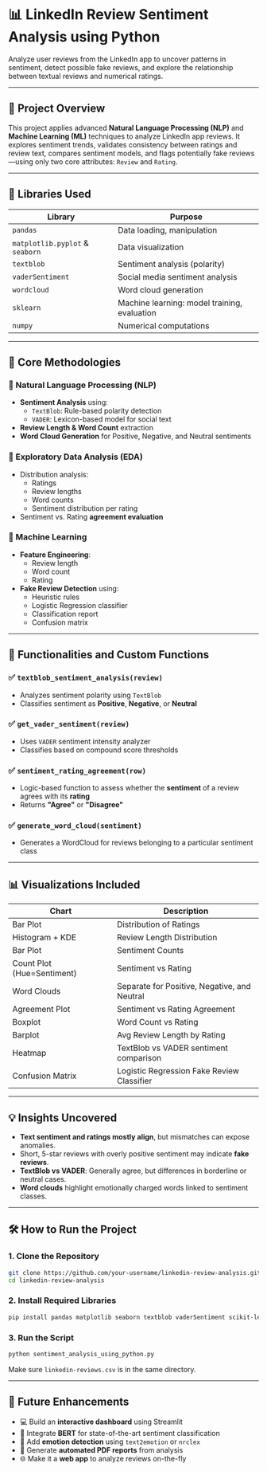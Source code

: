 
# 📊 LinkedIn Review Sentiment Analysis using Python

Analyze user reviews from the LinkedIn app to uncover patterns in sentiment, detect possible fake reviews, and explore the relationship between textual reviews and numerical ratings.

---

## 🚀 Project Overview

This project applies advanced **Natural Language Processing (NLP)** and **Machine Learning (ML)** techniques to analyze LinkedIn app reviews. It explores sentiment trends, validates consistency between ratings and review text, compares sentiment models, and flags potentially fake reviews—using only two core attributes: `Review` and `Rating`.

---

## 🧰 Libraries Used

| Library | Purpose |
|--------|---------|
| `pandas` | Data loading, manipulation |
| `matplotlib.pyplot` & `seaborn` | Data visualization |
| `textblob` | Sentiment analysis (polarity) |
| `vaderSentiment` | Social media sentiment analysis |
| `wordcloud` | Word cloud generation |
| `sklearn` | Machine learning: model training, evaluation |
| `numpy` | Numerical computations |

---

## 🧪 Core Methodologies

### 🔹 Natural Language Processing (NLP)
- **Sentiment Analysis** using:
  - `TextBlob`: Rule-based polarity detection
  - `VADER`: Lexicon-based model for social text
- **Review Length & Word Count** extraction
- **Word Cloud Generation** for Positive, Negative, and Neutral sentiments

### 🔹 Exploratory Data Analysis (EDA)
- Distribution analysis:
  - Ratings
  - Review lengths
  - Word counts
  - Sentiment distribution per rating
- Sentiment vs. Rating **agreement evaluation**

### 🔹 Machine Learning
- **Feature Engineering**:
  - Review length
  - Word count
  - Rating
- **Fake Review Detection** using:
  - Heuristic rules
  - Logistic Regression classifier
  - Classification report
  - Confusion matrix

---

## 🔧 Functionalities and Custom Functions

### ✅ `textblob_sentiment_analysis(review)`
- Analyzes sentiment polarity using `TextBlob`
- Classifies sentiment as **Positive**, **Negative**, or **Neutral**

### ✅ `get_vader_sentiment(review)`
- Uses `VADER` sentiment intensity analyzer
- Classifies based on compound score thresholds

### ✅ `sentiment_rating_agreement(row)`
- Logic-based function to assess whether the **sentiment** of a review agrees with its **rating**
- Returns **"Agree"** or **"Disagree"**

### ✅ `generate_word_cloud(sentiment)`
- Generates a WordCloud for reviews belonging to a particular sentiment class

---

## 📊 Visualizations Included

| Chart | Description |
|-------|-------------|
| Bar Plot | Distribution of Ratings |
| Histogram + KDE | Review Length Distribution |
| Bar Plot | Sentiment Counts |
| Count Plot (Hue=Sentiment) | Sentiment vs Rating |
| Word Clouds | Separate for Positive, Negative, and Neutral |
| Agreement Plot | Sentiment vs Rating Agreement |
| Boxplot | Word Count vs Rating |
| Barplot | Avg Review Length by Rating |
| Heatmap | TextBlob vs VADER sentiment comparison |
| Confusion Matrix | Logistic Regression Fake Review Classifier |

---

## 💡 Insights Uncovered

- **Text sentiment and ratings mostly align**, but mismatches can expose anomalies.
- Short, 5-star reviews with overly positive sentiment may indicate **fake reviews**.
- **TextBlob vs VADER**: Generally agree, but differences in borderline or neutral cases.
- **Word clouds** highlight emotionally charged words linked to sentiment classes.

---

## 🛠️ How to Run the Project

### 1. Clone the Repository
```bash
git clone https://github.com/your-username/linkedin-review-analysis.git
cd linkedin-review-analysis
```

### 2. Install Required Libraries
```bash
pip install pandas matplotlib seaborn textblob vaderSentiment scikit-learn wordcloud
```

### 3. Run the Script
```bash
python sentiment_analysis_using_python.py
```

Make sure `linkedin-reviews.csv` is in the same directory.

---

## 🌱 Future Enhancements

- 💻 Build an **interactive dashboard** using Streamlit
- 🤖 Integrate **BERT** for state-of-the-art sentiment classification
- 🧠 Add **emotion detection** using `text2emotion` or `nrclex`
- 📝 Generate **automated PDF reports** from analysis
- 🌐 Make it a **web app** to analyze reviews on-the-fly
